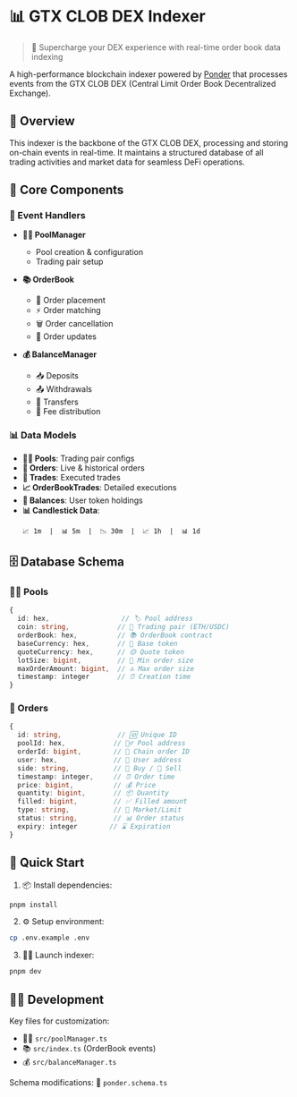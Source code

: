 # 📊 GTX CLOB DEX Indexer

> 🚀 Supercharge your DEX experience with real-time order book data indexing

A high-performance blockchain indexer powered by [Ponder](https://ponder.sh) that processes events from the GTX CLOB DEX (Central Limit Order Book Decentralized Exchange).

## 🌟 Overview

This indexer is the backbone of the GTX CLOB DEX, processing and storing on-chain events in real-time. It maintains a structured database of all trading activities and market data for seamless DeFi operations.

## 🔧 Core Components

### 🎯 Event Handlers

- **🏊‍♂️ PoolManager**
  - Pool creation & configuration
  - Trading pair setup
  
- **📚 OrderBook**
  - 📝 Order placement
  - ⚡ Order matching
  - 🗑️ Order cancellation
  - 🔄 Order updates
  
- **💰 BalanceManager**
  - 📥 Deposits
  - 📤 Withdrawals
  - 🔁 Transfers
  - 💸 Fee distribution

### 📊 Data Models

- **🏊‍♂️ Pools**: Trading pair configs
- **📝 Orders**: Live & historical orders
- **🤝 Trades**: Executed trades
- **📈 OrderBookTrades**: Detailed executions
- **💎 Balances**: User token holdings
- **📊 Candlestick Data**:
  ```
  📈 1m  |  📊 5m  |  📉 30m  |  📈 1h  |  📊 1d
  ```

## 🗄️ Database Schema

### 🏊‍♂️ Pools
```typescript
{
  id: hex,                  // 🏷️ Pool address
  coin: string,            // 💱 Trading pair (ETH/USDC)
  orderBook: hex,          // 📚 OrderBook contract
  baseCurrency: hex,       // 🔵 Base token
  quoteCurrency: hex,      // 🟡 Quote token
  lotSize: bigint,         // 📏 Min order size
  maxOrderAmount: bigint,  // 🔝 Max order size
  timestamp: integer       // ⏰ Creation time
}
```

### 📝 Orders
```typescript
{
  id: string,              // 🆔 Unique ID
  poolId: hex,            // 🏊‍♂️ Pool address
  orderId: bigint,        // 🔢 Chain order ID
  user: hex,              // 👤 User address
  side: string,           // 📗 Buy / 📕 Sell
  timestamp: integer,     // ⏰ Order time
  price: bigint,          // 💰 Price
  quantity: bigint,       // 📦 Quantity
  filled: bigint,         // ✅ Filled amount
  type: string,           // 🎯 Market/Limit
  status: string,         // 📊 Order status
  expiry: integer        // ⌛ Expiration
}
```

## 🚀 Quick Start

1. 📦 Install dependencies:
```bash
pnpm install
```

2. ⚙️ Setup environment:
```bash
cp .env.example .env
```

3. 🏃‍♂️ Launch indexer:
```bash
pnpm dev
```

## 👨‍💻 Development

Key files for customization:
- 🏊‍♂️ `src/poolManager.ts`
- 📚 `src/index.ts` (OrderBook events)
- 💰 `src/balanceManager.ts`

Schema modifications: 🔧 `ponder.schema.ts`